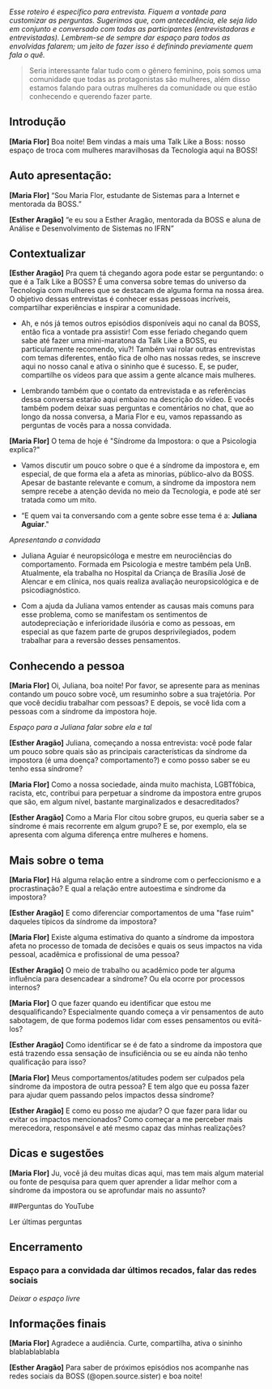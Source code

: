 _Esse roteiro é específico para entrevista. Fiquem a vontade para customizar as perguntas. Sugerimos que, com antecedência, ele seja lido em conjunto e conversado com todas as participantes (entrevistadoras e entrevistadas). Lembrem-se de sempre dar espaço para todos as envolvidas falarem; um jeito de fazer isso é definindo previamente quem fala o quê._

> Seria interessante falar tudo com o gênero feminino, pois somos uma comunidade que todas as protagonistas são mulheres, além disso estamos falando para outras mulheres da comunidade ou que estão conhecendo e querendo fazer parte.
 

## Introdução
**[Maria Flor]** Boa noite! Bem vindas a mais uma Talk Like a Boss: nosso espaço de troca com mulheres maravilhosas da Tecnologia aqui na BOSS!

## Auto apresentação:
**[Maria Flor]** “Sou Maria Flor, estudante de Sistemas para a Internet e mentorada da BOSS.”

**[Esther Aragão]** “e eu sou a Esther Aragão, mentorada da BOSS e aluna de Análise e Desenvolvimento de Sistemas no IFRN”

## Contextualizar
**[Esther Aragão]** Pra quem tá chegando agora pode estar se perguntando: o que é a Talk Like a BOSS? É uma conversa sobre temas do universo da Tecnologia com mulheres que se destacam de alguma forma na nossa área. O objetivo dessas entrevistas é conhecer essas pessoas incríveis, compartilhar experiências e inspirar a comunidade.

- Ah, e nós já temos outros episódios disponíveis aqui no canal da BOSS, então fica a vontade pra assistir! Com esse feriado chegando quem sabe até fazer uma mini-maratona da Talk Like a BOSS, eu particularmente recomendo, viu?! Também vai rolar outras entrevistas com temas diferentes, então fica de olho nas nossas redes, se inscreve aqui no nosso canal e ativa o sininho que é sucesso. E, se puder, compartilhe os vídeos para que assim a gente alcance mais mulheres.

- Lembrando também que o contato da entrevistada e as referências dessa conversa estarão aqui embaixo na descrição do vídeo. E vocês também podem deixar suas perguntas e comentários no chat, que ao longo da nossa conversa, a Maria Flor e eu, vamos repassando as perguntas de vocês para a nossa convidada.

**[Maria Flor]** O tema de hoje é "Síndrome da Impostora: o que a Psicologia explica?"

- Vamos discutir um pouco sobre o que é a síndrome da impostora e, em especial, de que forma ela a afeta as minorias, público-alvo da BOSS. Apesar de bastante relevante e comum, a síndrome da impostora nem sempre recebe a atenção devida no meio da Tecnologia, e pode até ser tratada como um mito.

- “E quem vai ta conversando com a gente sobre esse tema é a:  **Juliana Aguiar**."

*Apresentando a convidada*

- Juliana Aguiar é neuropsicóloga e mestre em neurociências do comportamento. Formada em Psicologia e mestre também pela UnB. Atualmente, ela trabalha no Hospital da Criança de Brasília José de Alencar e em clínica, nos quais realiza avaliação neuropsicológica e de psicodiagnóstico.

- Com a ajuda da Juliana vamos entender as causas mais comuns para esse problema, como se manifestam os sentimentos de autodepreciação e inferioridade ilusória e como as pessoas, em especial as que fazem parte de grupos desprivilegiados, podem trabalhar para a reversão desses pensamentos.

## Conhecendo a pessoa

**[Maria Flor]** Oi, Juliana, boa noite! Por favor, se apresente para as meninas contando um pouco sobre você, um resuminho sobre a sua trajetória. Por que você decidiu trabalhar com pessoas? E depois, se você lida com a pessoas com a síndrome da impostora hoje.

*Espaço para a Juliana falar sobre ela e tal*

**[Esther Aragão]** Juliana, começando a nossa entrevista: você pode falar um pouco sobre quais são as principais características da síndrome da impostora (é uma doença? comportamento?) e como posso saber se eu tenho essa síndrome?

**[Maria Flor]** Como a nossa sociedade, ainda muito machista, LGBTfóbica, racista, etc, contribui para perpetuar a síndrome da impostora entre grupos que são, em algum nível, bastante marginalizados e desacreditados?

**[Esther Aragão]** Como a Maria Flor citou sobre grupos, eu queria saber se a síndrome é mais recorrente em algum grupo? E se, por exemplo, ela se apresenta com alguma diferença entre mulheres e homens.

## Mais sobre o tema

**[Maria Flor]** Há alguma relação entre a síndrome com o perfeccionismo e a procrastinação? E qual a relação entre autoestima e síndrome da impostora?

**[Esther Aragão]** E como diferenciar comportamentos de uma "fase ruim" daqueles típicos da síndrome da impostora?

**[Maria Flor]** Existe alguma estimativa do quanto a síndrome da impostora afeta no processo de tomada de decisões e quais os seus impactos na vida pessoal, acadêmica e profissional de uma pessoa?

**[Esther Aragão]** O meio de trabalho ou acadêmico pode ter alguma influência para desencadear a síndrome? Ou ela ocorre por processos internos?

**[Maria Flor]** O que fazer quando eu identificar que estou me desqualificando? Especialmente quando começa a vir pensamentos de auto sabotagem, de que forma podemos lidar com esses pensamentos ou evitá-los?

**[Esther Aragão]** Como identificar se é de fato a síndrome da impostora que está trazendo essa sensação de insuficiência ou se eu ainda não tenho qualificação para isso?

**[Maria Flor]** Meus comportamentos/atitudes podem ser culpados pela síndrome da impostora de outra pessoa? E tem algo que eu possa fazer para ajudar quem passando pelos impactos dessa síndrome?

**[Esther Aragão]** E como eu posso me ajudar? O que fazer para lidar ou evitar os impactos mencionados? Como começar a me perceber mais merecedora, responsável e até mesmo capaz das minhas realizações?

## Dicas e sugestões

**[Maria Flor]** Ju, você já deu muitas dicas aqui, mas tem mais algum material ou fonte de pesquisa para quem quer aprender a lidar melhor com a síndrome da impostora ou se aprofundar mais no assunto?

##Perguntas do YouTube

Ler últimas perguntas 

## Encerramento

### Espaço para a convidada dar últimos recados, falar das redes sociais

*Deixar o espaço livre*

##  Informações finais

**[Maria Flor]** Agradece a audiência. Curte, compartilha, ativa o sininho blablablablabla

**[Esther Aragão]** Para saber de próximos episódios nos acompanhe nas redes sociais da BOSS (@open.source.sister) e boa noite!